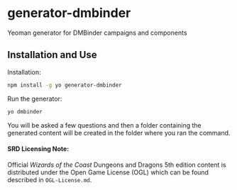 # generator-dmbinder
Yeoman generator for DMBinder campaigns and components

## Installation and Use
Installation:
```bash
npm install -g yo generator-dmbinder
```

Run the generator:
```bash
yo dmbinder
```
You will be asked a few questions and then a folder containing the generated content will be created in the folder where you ran the command.

#### SRD Licensing Note:
Official *Wizards of the Coast* Dungeons and Dragons 5th edition content is distributed under the Open Game License (OGL) which can be found described in `OGL-License.md`.
